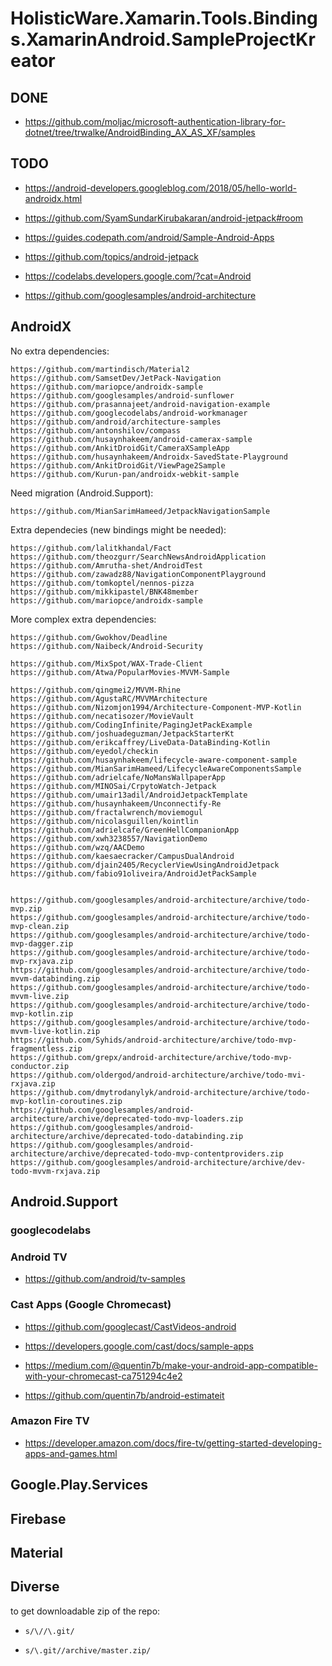 # HolisticWare.Xamarin.Tools.Bindings.XamarinAndroid.SampleProjectKreator

## DONE

* https://github.com/moljac/microsoft-authentication-library-for-dotnet/tree/trwalke/AndroidBinding_AX_AS_XF/samples


## TODO

*   https://android-developers.googleblog.com/2018/05/hello-world-androidx.html

*   https://github.com/SyamSundarKirubakaran/android-jetpack#room

*   https://guides.codepath.com/android/Sample-Android-Apps

*   https://github.com/topics/android-jetpack

*   https://codelabs.developers.google.com/?cat=Android

*  https://github.com/googlesamples/android-architecture

## AndroidX

No extra dependencies:

```
https://github.com/martindisch/Material2
https://github.com/SamsetDev/JetPack-Navigation
https://github.com/mariopce/androidx-sample
https://github.com/googlesamples/android-sunflower
https://github.com/prasannajeet/android-navigation-example
https://github.com/googlecodelabs/android-workmanager
https://github.com/android/architecture-samples
https://github.com/antonshilov/compass
https://github.com/husaynhakeem/android-camerax-sample
https://github.com/AnkitDroidGit/CameraXSampleApp
https://github.com/husaynhakeem/Androidx-SavedState-Playground
https://github.com/AnkitDroidGit/ViewPage2Sample
https://github.com/Kurun-pan/androidx-webkit-sample
```

Need migration (Android.Support):

```
https://github.com/MianSarimHameed/JetpackNavigationSample
```

Extra dependecies (new bindings might be needed):

```
https://github.com/lalitkhandal/Fact
https://github.com/theozgurr/SearchNewsAndroidApplication
https://github.com/Amrutha-shet/AndroidTest
https://github.com/zawadz88/NavigationComponentPlayground
https://github.com/tomkoptel/nennos-pizza
https://github.com/mikkipastel/BNK48member
https://github.com/mariopce/androidx-sample

```

More complex extra dependencies:

```
https://github.com/Gwokhov/Deadline
https://github.com/Naibeck/Android-Security

https://github.com/MixSpot/WAX-Trade-Client
https://github.com/Atwa/PopularMovies-MVVM-Sample

https://github.com/qingmei2/MVVM-Rhine
https://github.com/AgustaRC/MVVMArchitecture
https://github.com/Nizomjon1994/Architecture-Component-MVP-Kotlin
https://github.com/necatisozer/MovieVault
https://github.com/CodingInfinite/PagingJetPackExample
https://github.com/joshuadeguzman/JetpackStarterKt
https://github.com/erikcaffrey/LiveData-DataBinding-Kotlin
https://github.com/eyedol/checkin
https://github.com/husaynhakeem/lifecycle-aware-component-sample
https://github.com/MianSarimHameed/LifecycleAwareComponentsSample
https://github.com/adrielcafe/NoMansWallpaperApp
https://github.com/MINOSai/CrpytoWatch-Jetpack
https://github.com/umair13adil/AndroidJetpackTemplate
https://github.com/husaynhakeem/Unconnectify-Re
https://github.com/fractalwrench/moviemogul
https://github.com/nicolasguillen/kointlin
https://github.com/adrielcafe/GreenHellCompanionApp
https://github.com/xwh3238557/NavigationDemo
https://github.com/wzq/AACDemo
https://github.com/kaesaecracker/CampusDualAndroid
https://github.com/djain2405/RecyclerViewUsingAndroidJetpack
https://github.com/fabio91oliveira/AndroidJetPackSample


https://github.com/googlesamples/android-architecture/archive/todo-mvp.zip
https://github.com/googlesamples/android-architecture/archive/todo-mvp-clean.zip
https://github.com/googlesamples/android-architecture/archive/todo-mvp-dagger.zip
https://github.com/googlesamples/android-architecture/archive/todo-mvp-rxjava.zip
https://github.com/googlesamples/android-architecture/archive/todo-mvvm-databinding.zip
https://github.com/googlesamples/android-architecture/archive/todo-mvvm-live.zip
https://github.com/googlesamples/android-architecture/archive/todo-mvp-kotlin.zip
https://github.com/googlesamples/android-architecture/archive/todo-mvvm-live-kotlin.zip
https://github.com/Syhids/android-architecture/archive/todo-mvp-fragmentless.zip
https://github.com/grepx/android-architecture/archive/todo-mvp-conductor.zip
https://github.com/oldergod/android-architecture/archive/todo-mvi-rxjava.zip
https://github.com/dmytrodanylyk/android-architecture/archive/todo-mvp-kotlin-coroutines.zip
https://github.com/googlesamples/android-architecture/archive/deprecated-todo-mvp-loaders.zip
https://github.com/googlesamples/android-architecture/archive/deprecated-todo-databinding.zip
https://github.com/googlesamples/android-architecture/archive/deprecated-todo-mvp-contentproviders.zip
https://github.com/googlesamples/android-architecture/archive/dev-todo-mvvm-rxjava.zip

```

## Android.Support

### googlecodelabs

### Android TV

*   https://github.com/android/tv-samples

### Cast Apps (Google Chromecast)

*   https://github.com/googlecast/CastVideos-android

*   https://developers.google.com/cast/docs/sample-apps

*   https://medium.com/@quentin7b/make-your-android-app-compatible-with-your-chromecast-ca751294c4e2

*   https://github.com/quentin7b/android-estimateit

### Amazon Fire TV

*   https://developer.amazon.com/docs/fire-tv/getting-started-developing-apps-and-games.html

## Google.Play.Services 

## Firebase


## Material


## Diverse

to get downloadable zip of the repo:

*   `s/\//\.git/`

*   `s/\.git//archive/master.zip/`
